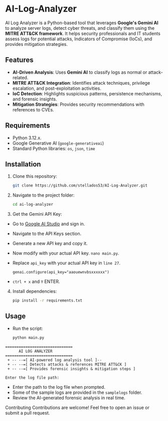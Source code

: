 # AI-Log-Analyzer

AI Log Analyzer is a Python-based tool that leverages **Google's Gemini AI** to analyze server logs, detect cyber threats, and classify them using the **MITRE ATT&CK framework**. It helps security professionals and IT students assess logs for potential attacks, Indicators of Compromise (IoCs), and provides mitigation strategies.  

## Features  
- **AI-Driven Analysis**: Uses **Gemini AI** to classify logs as normal or attack-related.  
- **MITRE ATT&CK Integration**: Identifies attack techniques, privilege escalation, and post-exploitation activities.  
- **IoC Detection**: Highlights suspicious patterns, persistence mechanisms, and forensic insights.  
- **Mitigation Strategies**: Provides security recommendations with references to CVEs.

## Requirements  
- Python 3.12.x.
- Google Generative AI (`google-generativeai`)  
- Standard Python libraries: `os`, `json`, `time`  

## Installation  
1. Clone this repository:  
   ```bash
   git clone https://github.com/stellados53/AI-Log-Analyzer.git

2. Navigate to the project folder:
   ```bash
   cd ai-log-analyzer

3. Get the Gemini API Key:
- Go to [Google AI Studio](https://aistudio.google.com/apikey) and sign in.
- Navigate to the API Keys section.
- Generate a new API key and copy it.
- Now modify with your actual API key. `nano main.py`.
 
- Replace `api_key` with your actual API key in `line 27`.
  ```
  genai.configure(api_key="aaouewnvbsxxxxxx")
- `ctrl + x` and `Y` ENTER.
4. Install dependencies:
   ```bash
   pip install -r requirements.txt
## Usage
- Run the script:
   ```bash
   python main.py
```
==============================
      AI LOG ANALYZER 
==============================
 + -- --=[ AI-powered log analysis tool ]--  
 + -- --=[ Detects attacks & references MITRE ATT&CK ] 
 + -- --=[ Provides forensic insights & mitigation steps ] 
  
Enter the log file path: 
```
- Enter the path to the log file when prompted.
- Some of the sample logs are provided in the `samplelogs` folder.
- Review the AI-generated forensic analysis in real time.
 
Contributing
Contributions are welcome! Feel free to open an issue or submit a pull request.
